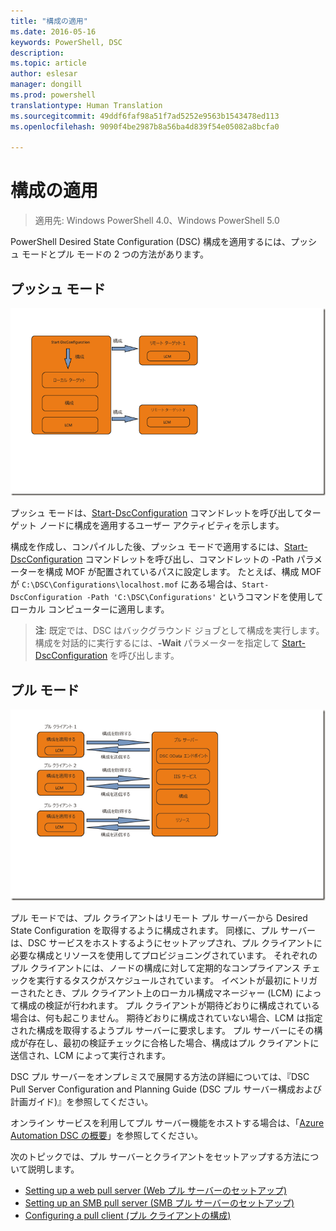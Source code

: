 ```yaml
---
title: "構成の適用"
ms.date: 2016-05-16
keywords: PowerShell, DSC
description: 
ms.topic: article
author: eslesar
manager: dongill
ms.prod: powershell
translationtype: Human Translation
ms.sourcegitcommit: 49ddf6faf98a51f7ad5252e9563b1543478ed113
ms.openlocfilehash: 9090f4be2987b8a56ba4d839f54e05082a8bcfa0

---
```


# <a name="enacting-configurations"></a>構成の適用

>適用先: Windows PowerShell 4.0、Windows PowerShell 5.0

PowerShell Desired State Configuration (DSC) 構成を適用するには、プッシュ モードとプル モードの 2 つの方法があります。

## <a name="push-mode"></a>プッシュ モード

![プッシュ モード](images/Push.png "How push mode works")

プッシュ モードは、[Start-DscConfiguration](https://technet.microsoft.com/en-us/library/dn521623.aspx) コマンドレットを呼び出してターゲット ノードに構成を適用するユーザー アクティビティを示します。

構成を作成し、コンパイルした後、プッシュ モードで適用するには、[Start-DscConfiguration](https://technet.microsoft.com/en-us/library/dn521623.aspx) コマンドレットを呼び出し、コマンドレットの -Path パラメーターを構成 MOF が配置されているパスに設定します。 たとえば、構成 MOF が `C:\DSC\Configurations\localhost.mof` にある場合は、`Start-DscConfiguration -Path 'C:\DSC\Configurations'` というコマンドを使用してローカル コンピューターに適用します。

> __注__: 既定では、DSC はバックグラウンド ジョブとして構成を実行します。 構成を対話的に実行するには、__-Wait__ パラメーターを指定して [Start-DscConfiguration](https://technet.microsoft.com/library/dn521623.aspx) を呼び出します。


## <a name="pull-mode"></a>プル モード

![プル モード](images/Pull.png "How pull mode works")

プル モードでは、プル クライアントはリモート プル サーバーから Desired State Configuration を取得するように構成されます。 同様に、プル サーバーは、DSC サービスをホストするようにセットアップされ、プル クライアントに必要な構成とリソースを使用してプロビジョニングされています。 それぞれのプル クライアントには、ノードの構成に対して定期的なコンプライアンス チェックを実行するタスクがスケジュールされています。 イベントが最初にトリガーされたとき、プル クライアント上のローカル構成マネージャー (LCM) によって構成の検証が行われます。 プル クライアントが期待どおりに構成されている場合は、何も起こりません。 期待どおりに構成されていない場合、LCM は指定された構成を取得するようプル サーバーに要求します。 プル サーバーにその構成が存在し、最初の検証チェックに合格した場合、構成はプル クライアントに送信され、LCM によって実行されます。

DSC プル サーバーをオンプレミスで展開する方法の詳細については、『DSC Pull Server Configuration and Planning Guide (DSC プル サーバー構成および計画ガイド)』を参照してください。

オンライン サービスを利用してプル サーバー機能をホストする場合は、「[Azure Automation DSC の概要](https://azure.microsoft.com/en-us/documentation/articles/automation-dsc-overview/)」を参照してください。

次のトピックでは、プル サーバーとクライアントをセットアップする方法について説明します。

- [Setting up a web pull server (Web プル サーバーのセットアップ)](pullServer.md)
- [Setting up an SMB pull server (SMB プル サーバーのセットアップ)](pullServerSMB.md)
- [Configuring a pull client (プル クライアントの構成)](pullClientConfigID.md)




<!--HONumber=Nov16_HO1-->


